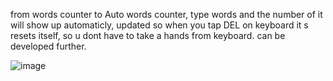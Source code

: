 
from words counter to Auto words counter, type words and the number of it will show up automaticly, updated so when you tap DEL on keyboard it s resets itself, so u dont have to take a hands from keyboard. can be developed further.

![image](https://github.com/TechSon1c/Words-counter/assets/109432830/f3fe5ea1-b48b-4ade-9ebc-843c68ce6038)

